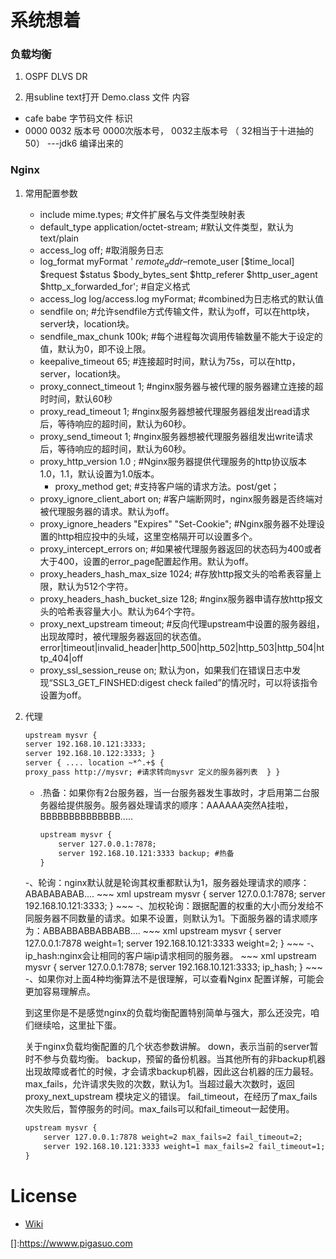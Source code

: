 # 系统想着


    
     
### 负载均衡 

1.    OSPF DLVS DR

 

2. 用subline text打开 Demo.class 文件 内容 

 
  - cafe babe     字节码文件 标识 
  - 0000 0032     版本号 0000次版本号， 0032主版本号 （ 32相当于十进抽的 50）  ---jdk6 编译出来的 


### Nginx  

1.  常用配置参数   
    - include       mime.types;   #文件扩展名与文件类型映射表
    - default_type  application/octet-stream; #默认文件类型，默认为text/plain
    - access_log off; #取消服务日志   
    - log_format myFormat ' $remote_addr–$remote_user [$time_local] $request $status $body_bytes_sent $http_referer $http_user_agent $http_x_forwarded_for'; #自定义格式
    - access_log log/access.log myFormat;  #combined为日志格式的默认值
    - sendfile on;   #允许sendfile方式传输文件，默认为off，可以在http块，server块，location块。
    - sendfile_max_chunk 100k;  #每个进程每次调用传输数量不能大于设定的值，默认为0，即不设上限。
    - keepalive_timeout 65;  #连接超时时间，默认为75s，可以在http，server，location块。
    - proxy_connect_timeout 1;   #nginx服务器与被代理的服务器建立连接的超时时间，默认60秒
    - proxy_read_timeout 1; #nginx服务器想被代理服务器组发出read请求后，等待响应的超时间，默认为60秒。
    - proxy_send_timeout 1; #nginx服务器想被代理服务器组发出write请求后，等待响应的超时间，默认为60秒。
    - proxy_http_version 1.0 ; #Nginx服务器提供代理服务的http协议版本1.0，1.1，默认设置为1.0版本。
      - proxy_method get;    #支持客户端的请求方法。post/get；
    - proxy_ignore_client_abort on;  #客户端断网时，nginx服务器是否终端对被代理服务器的请求。默认为off。
    - proxy_ignore_headers "Expires" "Set-Cookie";  #Nginx服务器不处理设置的http相应投中的头域，这里空格隔开可以设置多个。
    - proxy_intercept_errors on;    #如果被代理服务器返回的状态码为400或者大于400，设置的error_page配置起作用。默认为off。
    - proxy_headers_hash_max_size 1024; #存放http报文头的哈希表容量上限，默认为512个字符。
    - proxy_headers_hash_bucket_size 128; #nginx服务器申请存放http报文头的哈希表容量大小。默认为64个字符。
    - proxy_next_upstream timeout;  #反向代理upstream中设置的服务器组，出现故障时，被代理服务器返回的状态值。error|timeout|invalid_header|http_500|http_502|http_503|http_504|http_404|off
    - proxy_ssl_session_reuse on; 默认为on，如果我们在错误日志中发现“SSL3_GET_FINSHED:digest check failed”的情况时，可以将该指令设置为off。

2. 代理 
    
    ~~~ xml
    upstream mysvr { 
    server 192.168.10.121:3333; 
    server 192.168.10.122:3333; } 
    server { .... location ~*^.+$ { 
    proxy_pass http://mysvr; #请求转向mysvr 定义的服务器列表  } }
    ~~~
    
    - .热备：如果你有2台服务器，当一台服务器发生事故时，才启用第二台服务器给提供服务。服务器处理请求的顺序：AAAAAA突然A挂啦，BBBBBBBBBBBBBB.....
    
        ~~~ xml
        upstream mysvr { 
            server 127.0.0.1:7878; 
            server 192.168.10.121:3333 backup; #热备  
        }
        ~~~
    
    -、轮询：nginx默认就是轮询其权重都默认为1，服务器处理请求的顺序：ABABABABAB....
        ~~~ xml
        upstream mysvr {
             server 127.0.0.1:7878; 
            server 192.168.10.121:3333; 
        }
        ~~~
    -、加权轮询：跟据配置的权重的大小而分发给不同服务器不同数量的请求。如果不设置，则默认为1。下面服务器的请求顺序为：ABBABBABBABBABB....
        ~~~ xml
        upstream mysvr { 
           server 127.0.0.1:7878 weight=1; 
            server 192.168.10.121:3333 weight=2; 
        }
        ~~~
    -、ip_hash:nginx会让相同的客户端ip请求相同的服务器。
       ~~~ xml
        upstream mysvr {
          server 127.0.0.1:7878; 
         server 192.168.10.121:3333; ip_hash; 
        }
          ~~~
    -、如果你对上面4种均衡算法不是很理解，可以查看Nginx 配置详解，可能会更加容易理解点。

    到这里你是不是感觉nginx的负载均衡配置特别简单与强大，那么还没完，咱们继续哈，这里扯下蛋。

    关于nginx负载均衡配置的几个状态参数讲解。
    down，表示当前的server暂时不参与负载均衡。
    backup，预留的备份机器。当其他所有的非backup机器出现故障或者忙的时候，才会请求backup机器，因此这台机器的压力最轻。
    max_fails，允许请求失败的次数，默认为1。当超过最大次数时，返回proxy_next_upstream 模块定义的错误。
    fail_timeout，在经历了max_fails次失败后，暂停服务的时间。max_fails可以和fail_timeout一起使用。
    ~~~ xml
    upstream mysvr { 
        server 127.0.0.1:7878 weight=2 max_fails=2 fail_timeout=2; 
        server 192.168.10.121:3333 weight=1 max_fails=2 fail_timeout=1; 
    }

   ~~~
 
 

  
  
  




  
  
# License

* [Wiki]()

[]:https://wwww.pigasuo.com





























